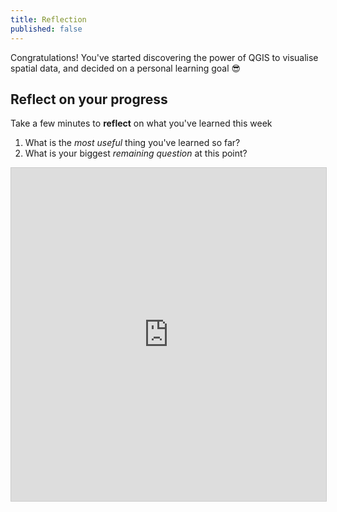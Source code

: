 ```yaml
---
title: Reflection 
published: false
---
```


Congratulations!  You've started discovering the power of QGIS to visualise spatial data, and decided on a personal learning goal  :sunglasses:

## Reflect on your progress

Take a few minutes to **reflect** on what you've learned this week
1. What is the *most useful* thing you've learned so far?
2. What is your biggest *remaining question* at this point?

<iframe class="airtable-embed" src="https://airtable.com/embed/shrCH5aJ0fg7QkdaC?backgroundColor=green" frameborder="0" onmousewheel="" width="100%" height="533" style="background: transparent; border: 1px solid #ccc;"></iframe>